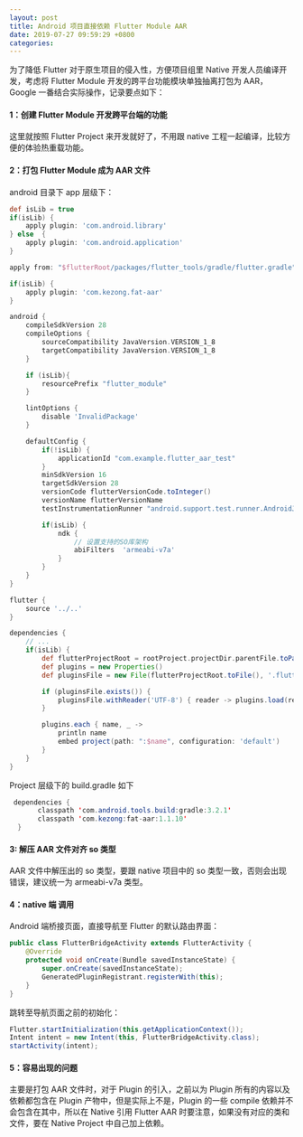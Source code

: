 ```yaml
---
layout: post
title: Android 项目直接依赖 Flutter Module AAR
date: 2019-07-27 09:59:29 +0800
categories: 
---
```


为了降低 Flutter 对于原生项目的侵入性，方便项目组里 Native 开发人员编译开发，考虑将 Flutter Module 开发的跨平台功能模块单独抽离打包为 AAR，Google 一番结合实际操作，记录要点如下：

#### 1：创建 Flutter Module 开发跨平台端的功能

这里就按照 Flutter Project 来开发就好了，不用跟 native 工程一起编译，比较方便的体验热重载功能。

#### 2：打包 Flutter Module 成为 AAR 文件

android 目录下 app 层级下：

```groovy
def isLib = true
if(isLib) {
    apply plugin: 'com.android.library'
} else  {
    apply plugin: 'com.android.application'
}

apply from: "$flutterRoot/packages/flutter_tools/gradle/flutter.gradle"

if(isLib) {
    apply plugin: 'com.kezong.fat-aar'
}

android {
    compileSdkVersion 28
    compileOptions {
        sourceCompatibility JavaVersion.VERSION_1_8
        targetCompatibility JavaVersion.VERSION_1_8
    }

    if (isLib){
        resourcePrefix "flutter_module"
    }

    lintOptions {
        disable 'InvalidPackage'
    }

    defaultConfig {
        if(!isLib) {
            applicationId "com.example.flutter_aar_test"
        }
        minSdkVersion 16
        targetSdkVersion 28
        versionCode flutterVersionCode.toInteger()
        versionName flutterVersionName
        testInstrumentationRunner "android.support.test.runner.AndroidJUnitRunner"

        if(isLib) {
            ndk {
                // 设置支持的SO库架构
                abiFilters  'armeabi-v7a'
            }
        }
    }
}

flutter {
    source '../..'
}

dependencies {
	// ...
    if(isLib) {
        def flutterProjectRoot = rootProject.projectDir.parentFile.toPath()
        def plugins = new Properties()
        def pluginsFile = new File(flutterProjectRoot.toFile(), '.flutter-plugins')

        if (pluginsFile.exists()) {
            pluginsFile.withReader('UTF-8') { reader -> plugins.load(reader) }
        }

        plugins.each { name, _ ->
            println name
            embed project(path: ":$name", configuration: 'default')
        }
    }
}
```

Project 层级下的 build.gradle 如下

```java
 dependencies {
       classpath 'com.android.tools.build:gradle:3.2.1'
       classpath 'com.kezong:fat-aar:1.1.10'
  } 
```

#### 3: 解压 AAR 文件对齐 so 类型

AAR 文件中解压出的 so 类型，要跟 native 项目中的 so 类型一致，否则会出现错误，建议统一为 armeabi-v7a 类型。

#### 4：native 端 调用 

Android 端桥接页面，直接导航至 Flutter 的默认路由界面：

```java
public class FlutterBridgeActivity extends FlutterActivity {
    @Override
    protected void onCreate(Bundle savedInstanceState) {
        super.onCreate(savedInstanceState);
        GeneratedPluginRegistrant.registerWith(this);
    }
}
```

跳转至导航页面之前的初始化：

```java
Flutter.startInitialization(this.getApplicationContext());
Intent intent = new Intent(this, FlutterBridgeActivity.class);
startActivity(intent);
```

#### 5：容易出现的问题

主要是打包 AAR 文件时，对于 Plugin 的引入，之前以为 Plugin 所有的内容以及依赖都包含在 Plugin 产物中，但是实际上不是，Plugin 的一些 compile 依赖并不会包含在其中，所以在 Native 引用 Flutter AAR 时要注意，如果没有对应的类和文件，要在 Native Project 中自己加上依赖。